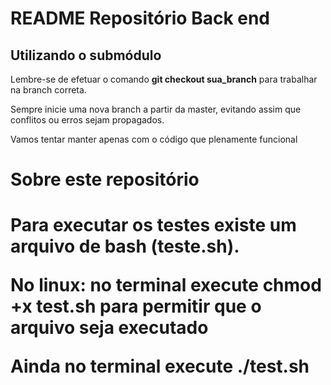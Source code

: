 <h1>README Repositório Back end</h1>

<h2>Utilizando o submódulo</h2>

<p>Lembre-se de efetuar o comando <b>git checkout sua_branch</b> para trabalhar na branch correta.</p>
<p>Sempre inicie uma nova branch a partir da master, evitando assim que conflitos ou erros sejam propagados.</p>
<p>Vamos tentar manter apenas com o código que plenamente funcional</p>

<h1> Sobre este repositório<h1>

<p>Para executar os testes existe um arquivo de bash (teste.sh).</p>
<p>No linux: no terminal execute <b>chmod +x test.sh </b> para permitir que o arquivo seja executado</p>
<p>Ainda no terminal execute <b>./test.sh</b></p>
